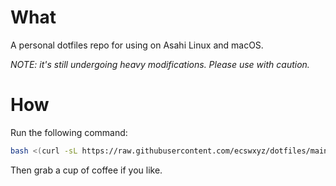 # What

A personal dotfiles repo for using on Asahi Linux and macOS.

_NOTE: it's still undergoing heavy modifications. Please use with caution._

# How

Run the following command:

```bash
bash <(curl -sL https://raw.githubusercontent.com/ecswxyz/dotfiles/main/bootstrap.sh)
```

Then grab a cup of coffee if you like.

